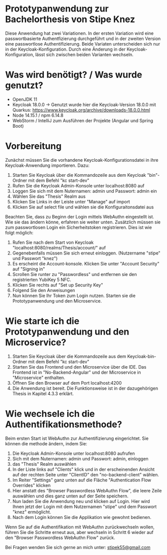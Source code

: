 # Prototypanwendung zur Bachelorthesis von Stipe Knez

Diese Anwendung hat zwei Variationen. In der ersten Variation wird eine passwortbasierte Authentfizierung durchgeführt und in der zweiten Version eine passwortlose Authentifizierung. Beide Variaten unterscheiden sich nur in der Keycloak-Konfiguration. Durch eine Änderung in der Keycloak-Konfiguration, lässt sich zwischen beiden Varianten wechseln.

# Was wird benötigt? / Was wurde genutzt?
- OpenJDK 11
- Keycloak 18.0.0 -> Genutzt wurde hier die Keycloak-Version 18.0.0 mit Quarkus: https://www.keycloak.org/archive/downloads-18.0.0.html
- Node 14.15.1 / npm 6.14.8 
- WebStorm / IntelliJ zum Ausführen der Projekte (Angular und Spring Boot)

# Vorbereitung
Zunächst müssen Sie die vorhandene Keycloak-Konfigurationsdatei in ihre Keycloak-Anwendung importieren. Dazu:

1. Starten Sie Keycloak über die Kommandozeile aus dem Keycloak "bin"-Ordner mit dem Befehl "kc start-dev"
2. Rufen Sie die Keycloak Admin-Konsole unter localhost:8080 auf
3. Loggen Sie sich mit dem Nuternamen: admin und Passwort: admin ein
4. Wählen Sie das "Thesis" Realm aus
5. Klicken Sie Links in der Leiste unter "Manage" auf import
6. Klicken Sie auf select file und wählen sie die Konfiguraitonsdatei aus

Beachten Sie, dass zu Beginn der Login mittels WebAuthn eingestellt ist. Wie sie das ändern könne, erfahren sie weiter unten.
Zusätzlich müssen sie zum passwortlosen Login ein Sicherheitstoken registrieren. Dies ist wie folgt möglich:

1. Rufen Sie nach dem Start von Keycloak "localhost:8080/realms/Thesis/account/" auf
2. Gegenebenfalls müssen Sie sich erneut einloggen. (Nutzername "stipe" und Passwort "knez")
3. Es erscheint die Account-konsole. Klicken Sie unter "Account Security" auf "Signing in"
4. Scrollen Sie runter zu "Passwordless" und entfernen sie den registrierten YubiKey 5 NFC.
5. Klicken Sie rechts auf "Set up Security Key"
6. Folgend Sie den Anweisungen
7. Nun können Sie Ihr Token zum Login nutzen. Starten sie die Prototypanwendung und den Microservice.

# Wie starte ich die Prototypanwendung und den Microservice?

1. Starten Sie Keycloak über die Kommandozeile aus dem Keycloak-bin-Ordner mit dem Befehl "kc start-dev"
2. Starten Sie das Frontend und den Microservice über die IDE. Das Frontend ist in "No-Backend-Angular" und der Microservice in "Microservice"
 enthalten.
3. Öffnen Sie den Browser auf dem Port localhost:4200
4. Die Anwendung ist bereit. Die Funktionsweise ist in der dazugehörigen Thesis in Kapitel 4.3.3 erklärt.

# Wie wechsele ich die Authentifikationsmethode?

Beim ersten Start ist WebAuthn zur Authentifizierung eingerichtet. Sie können die methode ändern, indem Sie:

1. Die Keycloak Admin-Konsole unter localhost:8080 aufrufen
2. Sich mit dem Nuternamen: admin und Passwort: admin, einloggen
3. das "Thesis" Realm auswählen
4. In der Liste links auf "Clients" klick und in der erscheinenden Ansicht auf der rechten Seite unter "ClientID" den "no-backend-client" wählen.
5. Im Reiter "Settings" ganz unten auf die Fläche "Authentication Flow Overrides" klicken
6. Hier anstatt des "Browser Passwordless WebAuthn Flow", die leere Zeile auswählen und dies ganz unten auf der Seite speichern.
7. Nun laden Sie die Anwendung neu und klicken auf Login. Hier wird Ihnen jetzt der Login mit dem Nutzernamen "stipe" und dem Passwort "knez" ermöglicht.
8. Nach dem Login können Sie die Applikation wie gewohnt bedienen.

Wenn Sie auf die Authentifikation mit WebAuthn zurückwechseln wollen, führen Sie die Schritte erneut aus, aber wechseln in Schritt 6 wieder auf den "Browser Passwordless WebAuthn Flow" zurück.

Bei Fragen wenden Sie sich gerne an mich unter: stipek55@gmail.com
